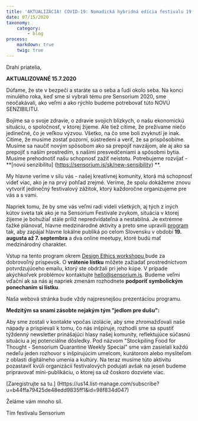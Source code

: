 ```yaml
---
title: 'AKTUALIZÁCIA! COVID-19: Nomadická hybridná edícia festivalu 19. 8. - 7. 9. 2020!'
date: 07/15/2020
taxonomy:
    category:
        - blog
process:
    markdown: true
    twig: true
---
```


Drahí priatelia,

**AKTUALIZOVANÉ 15.7.2020**

Dúfame, že ste v bezpečí a staráte sa o seba a ľudí okolo seba. Na konci minulého roka, keď sme si vybrali tému pre Sensorium 2020, sme neočakávali, ako veľmi a ako rýchlo budeme potrebovať túto NOVÚ SENZIBILITU.

Bojíme sa o svoje zdravie, o zdravie svojich blízkych, o našu ekonomickú situáciu, o spoločnosť, v ktorej žijeme. Ale tiež cítime, že prežívame niečo jedinečné, čo je veľkou výzvou. Všetko, na čo sme boli zvyknutí je inak. Cítime, že musíme zostať pozorní, sústredení a veriť, že sa prispôsobíme. Musíme sa naučiť novým spôsobom ako sa prepojiť navzájom, ale aj ako sa prepojiť s naším prostredím, s našimi presvedčeniami a spôsobmi bytia. Musíme prehodnotiť našu schopnosť zažiť neistotu. Potrebujeme rozvíjať - **[novú senzibilitu] (https://sensorium.is/sk/new-sensibility) **.


My hlavne veríme v silu vás - našej kreatívnej komunity, ktorá má schopnosť videť viac, ako je na prvý pohľad zrejmé. Veríme, že spolu dokážeme znovu vytvoriť jedinečný festivalový zážitok, ktorý každoročne organizujeme pre vás a s vami.


Napriek tomu, že by sme vás veľmi radi videli všetkých, aj tých z iných kútov sveta tak ako je na Sensorium Festivale zvykom, situácia v ktorej žijeme je bohužiaľ stále príliž nepredvídateľná a nestabilná. Je extrémne ťažké plánovať, hlavne medzinárodné aktivity a preto sme upravili [program](https://sensorium.is/#programme) tak, aby zapájal hlavne lokálne publiká po celom Slovensku v období **19. augusta až 7. septembra** a dva online meetupy, ktoré budú mať medzinárodný charakter.

Vstup na tento program okrem [Design Ethics workshopu ](https://sensorium.is/#programme)bude za dobrovoľný príspevok. O **vrátenie lístku** môžete zažiadať prostredníctvom potvrdzujúceho emailu, ktorý ste obdržali pri jeho kúpe. V prípade akýchkoľvek problémov kontaktujte hello@sensorium.is. Budeme veľmi vďační ak sa nás aj napriek zmenám rozhodnete **podporiť symbolickým ponechaním si lístku**.


Naša webová stránka bude vždy najpresnejšou prezentáciou programu.

**Medzitým sa snami zásobte nejakým tým "jedlom pre dušu":**

Aby sme zostali v kontakte vpočas izolácie, aby sme zhromažďovali naše nápady a prispievali k tomu, čo nás inšpiruje, rozhodli sme sa spustiť týždenný newsletter prinášajúci hlasy našej komunity, reflektujúce súčasnú situáciu a jej potenciálne dôsledky. Pod názvom "Stockpiling Food for Thought - Sensorium Quarantine Weekly Special" sme vám zasielali každú nedeľu jeden rozhovor s inšpirujúcim umelcom, kurátorom alebo mysliteľom z oblasti digitálneho umenia a kultúry. Na teraz musíme túto aktivitu pozastaviť kvúli organizácií festivalových podujatí avšak na jeseň budeme pripravovať mini-publikáciu, o ktorej sa už čoskoro dozviete viac.

[Zaregistrujte sa tu.] (Https://us14.list-manage.com/subscribe?u=b44ffa79425de48edd9835ff1&id=98f834d047)

Želáme vám mnoho síl.

Tím festivalu Sensorium